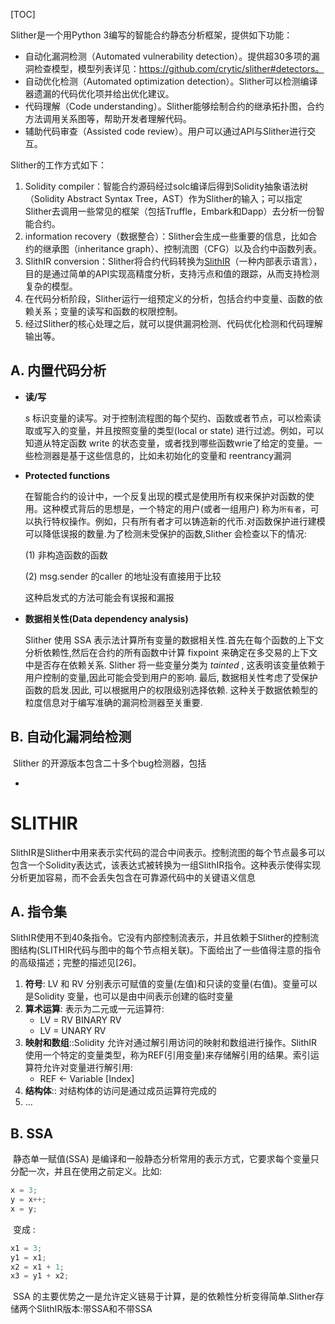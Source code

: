 [TOC]

Slither是一个用Python 3编写的智能合约静态分析框架，提供如下功能：



- 自动化漏洞检测（Automated vulnerability detection）。提供超30多项的漏洞检查模型，模型列表详见：https://github.com/crytic/slither#detectors。
- 自动优化检测（Automated optimization detection）。Slither可以检测编译器遗漏的代码优化项并给出优化建议。
- 代码理解（Code understanding）。Slither能够绘制合约的继承拓扑图，合约方法调用关系图等，帮助开发者理解代码。
- 辅助代码审查（Assisted code review）。用户可以通过API与Slither进行交互。

Slither的工作方式如下：



1. Solidity compiler：智能合约源码经过solc编译后得到Solidity抽象语法树（Solidity Abstract Syntax Tree，AST）作为Slither的输入；可以指定Slither去调用一些常见的框架（包括Truffle，Embark和Dapp）去分析一份智能合约。
2. information recovery（数据整合）：Slither会生成一些重要的信息，比如合约的继承图（inheritance graph）、控制流图（CFG）以及合约中函数列表。
3. SlithIR conversion：Slither将合约代码转换为[SlithIR](https://github.com/crytic/slither/wiki/SlithIR)（一种内部表示语言），目的是通过简单的API实现高精度分析，支持污点和值的跟踪，从而支持检测复杂的模型。
4. 在代码分析阶段，Slither运行一组预定义的分析，包括合约中变量、函数的依赖关系；变量的读写和函数的权限控制。
5. 经过Slither的核心处理之后，就可以提供漏洞检测、代码优化检测和代码理解输出等。

## A. 内置代码分析

- **读/写**

  s 标识变量的读写。对于控制流程图的每个契约、函数或者节点，可以检索读取或写入的变量，并且按照变量的类型(local or state) 进行过滤。例如，可以知道从特定函数 write 的状态变量，或者找到哪些函数wrie了给定的变量。一些检测器是基于这些信息的，比如未初始化的变量和 reentrancy漏洞

- **Protected functions**

  在智能合约的设计中，一个反复出现的模式是使用所有权来保护对函数的使用。这种模式背后的思想是，一个特定的用户(或者一组用户) 称为`所有者`，可以执行特权操作。例如，只有所有者才可以铸造新的代币.对函数保护进行建模可以降低误报的数量.为了检测未受保护的函数,Slither 会检查以下的情况:

  (1) 非构造函数的函数

  (2) msg.sender 的caller 的地址没有直接用于比较

  这种启发式的方法可能会有误报和漏报

- **数据相关性(Data dependency analysis)**

  Slither 使用 SSA 表示法计算所有变量的数据相关性.首先在每个函数的上下文分析依赖性,然后在合约的所有函数中计算 fixpoint 来确定在多交易的上下文中是否存在依赖关系. Slither 将一些变量分类为 *tainted* , 这表明该变量依赖于用户控制的变量,因此可能会受到用户的影响. 最后, 数据相关性考虑了受保护函数的启发.因此, 可以根据用户的权限级别选择依赖. 这种关于数据依赖型的粒度信息对于编写准确的漏洞检测器至关重要.



## B. 自动化漏洞给检测

​		Slither 的开源版本包含二十多个bug检测器，包括

- 



# SLITHIR

​		SlithIR是Slither中用来表示实代码的混合中间表示。控制流图的每个节点最多可以包含一个Solidity表达式，该表达式被转换为一组SlithIR指令。这种表示使得实现分析更加容易，而不会丢失包含在可靠源代码中的关键语义信息

## A. 指令集

​		SlithIR使用不到40条指令。它没有内部控制流表示，并且依赖于Slither的控制流图结构(SLITHIR代码与图中的每个节点相关联)。下面给出了一些值得注意的指令的高级描述；完整的描述见[26]。

1. **符号**: LV 和 RV 分别表示可赋值的变量(左值)和只读的变量(右值)。变量可以是Solidity 变量，也可以是由中间表示创建的临时变量
2. **算术运算**: 表示为二元或一元运算符:
   - LV = RV BINARY RV
   - LV = UNARY RV
3. **映射和数组**::Solidity 允许对通过解引用访问的映射和数组进行操作。SlithIR使用一个特定的变量类型，称为REF(引用变量)来存储解引用的结果。索引运算符允许对变量进行解引用:
   -  REF ← Variable [Index]
4. **结构体**:: 对结构体的访问是通过成员运算符完成的
5. ...

## B. SSA

​		静态单一赋值(SSA) 是编译和一般静态分析常用的表示方式，它要求每个变量只分配一次，并且在使用之前定义。比如:

```C
x = 3;
y = x++;
x = y;
```

​		变成 :

```c
x1 = 3;
y1 = x1;
x2 = x1 + 1;
x3 = y1 + x2;
```

​		SSA 的主要优势之一是允许定义链易于计算，是的依赖性分析变得简单.Slither存储两个SlithIR版本:带SSA和不带SSA





















